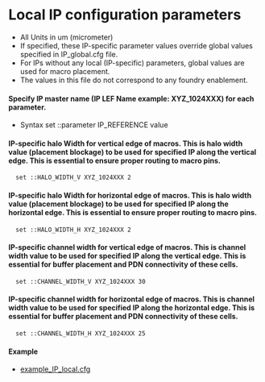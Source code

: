 # Local IP configuration parameters
* All Units in um (micrometer)
* If specified, these IP-specific parameter values override global values specified in IP_global.cfg file. 
* For IPs without any local (IP-specific) parameters, global values are used for macro placement.
* The values in this file do not correspond to any foundry enablement.

#### Specify IP master name (IP LEF Name example: XYZ_1024XXX) for each parameter.
* Syntax set ::parameter IP_REFERENCE value

#### IP-specific halo Width for vertical edge of macros. This is halo width value (placement blockage) to be used for specified IP along the vertical edge. This is essential to ensure proper routing to macro pins.

      set ::HALO_WIDTH_V XYZ_1024XXX 2

#### IP-specific halo Width for horizontal edge of macros. This is halo width value (placement blockage) to be used for specified IP along the horizontal edge. This is essential to ensure proper routing to macro pins.

      set ::HALO_WIDTH_H XYZ_1024XXX 2

#### IP-specific channel width for vertical edge of macros. This is channel width value to be used for specified IP along the vertical edge. This is essential for buffer placement and PDN connectivity of these cells.

      set ::CHANNEL_WIDTH_V XYZ_1024XXX 30 

#### IP-specific channel width for horizontal edge of macros. This is channel width value to be used for specified IP along the horizontal edge. This is essential for buffer placement and PDN connectivity of these cells.

      set ::CHANNEL_WIDTH_H XYZ_1024XXX 25

#### Example
* [example_IP_local.cfg](example_IP_local.cfg)
